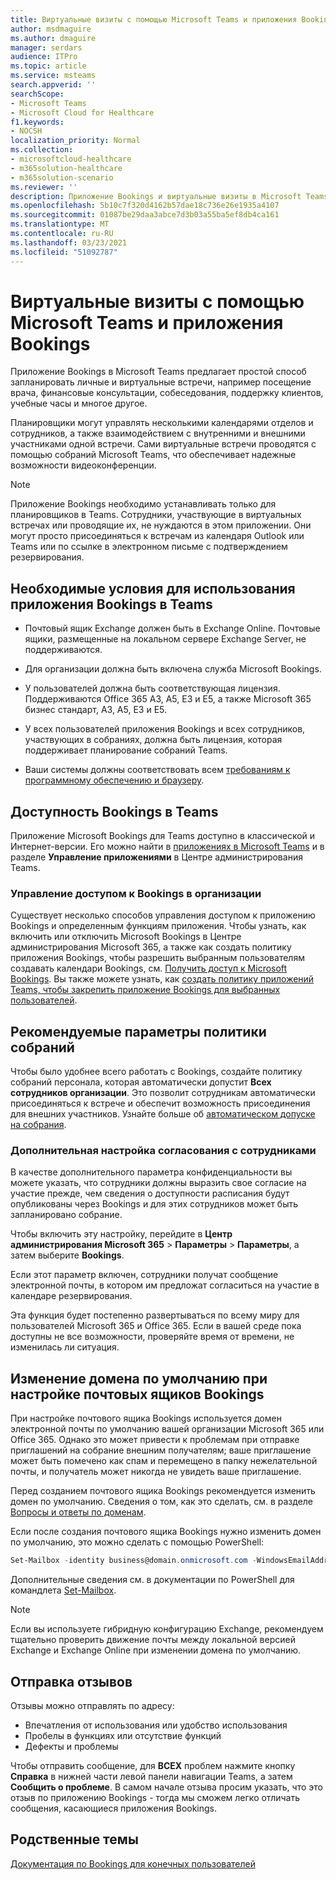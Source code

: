```yaml
---
title: Виртуальные визиты с помощью Microsoft Teams и приложения Bookings
author: msdmaguire
ms.author: dmaguire
manager: serdars
audience: ITPro
ms.topic: article
ms.service: msteams
search.appverid: ''
searchScope:
- Microsoft Teams
- Microsoft Cloud for Healthcare
f1.keywords:
- NOCSH
localization_priority: Normal
ms.collection:
- microsoftcloud-healthcare
- m365solution-healthcare
- m365solution-scenario
ms.reviewer: ''
description: Приложение Bookings и виртуальные визиты в Microsoft Teams
ms.openlocfilehash: 5b10c7f320d4162b57dae18c736e26e1935a4107
ms.sourcegitcommit: 01087be29daa3abce7d3b03a55ba5ef8db4ca161
ms.translationtype: MT
ms.contentlocale: ru-RU
ms.lasthandoff: 03/23/2021
ms.locfileid: "51092787"
---
```

# <a name="virtual-visits-with-microsoft-teams-and-the-bookings-app"></a>Виртуальные визиты с помощью Microsoft Teams и приложения Bookings

Приложение Bookings в Microsoft Teams предлагает простой способ запланировать личные и виртуальные встречи, например посещение врача, финансовые консультации, собеседования, поддержку клиентов, учебные часы и многое другое.

Планировщики могут управлять несколькими календарями отделов и сотрудников, а также взаимодействием с внутренними и внешними участниками одной встречи. Сами виртуальные встречи проводятся с помощью собраний Microsoft Teams, что обеспечивает надежные возможности видеоконференции.

> [!NOTE]
> Приложение Bookings необходимо устанавливать только для планировщиков в Teams. Сотрудники, участвующие в виртуальных встречах или проводящие их, не нуждаются в этом приложении. Они могут просто присоединяться к встречам из календаря Outlook или Teams или по ссылке в электронном письме с подтверждением резервирования.

## <a name="prerequisites-for-using-the-bookings-app-in-teams"></a>Необходимые условия для использования приложения Bookings в Teams

- Почтовый ящик Exchange должен быть в Exchange Online. Почтовые ящики, размещенные на локальном сервере Exchange Server, не поддерживаются.

- Для организации должна быть включена служба Microsoft Bookings.

- У пользователей должна быть соответствующая лицензия. Поддерживаются Office 365 A3, A5, E3 и E5, а также Microsoft 365 бизнес стандарт, A3, A5, E3 и E5.

- У всех пользователей приложения Bookings и всех сотрудников, участвующих в собраниях, должна быть лицензия, которая поддерживает планирование собраний Teams.

- Ваши системы должны соответствовать всем [требованиям к программному обеспечению и браузеру](hardware-requirements-for-the-teams-app.md).

## <a name="availability-of-bookings-in-teams"></a>Доступность Bookings в Teams

Приложение Microsoft Bookings для Teams доступно в классической и Интернет-версии. Его можно найти в [приложениях в Microsoft Teams](https://teams.microsoft.com/l/app/4c4ec2e8-4a2c-4bce-8d8f-00fc664a4e5b?source=store-copy-link) и в разделе **Управление приложениями** в Центре администрирования Teams.

### <a name="control-access-to-bookings-within-your-organization"></a>Управление доступом к Bookings в организации

Существует несколько способов управления доступом к приложению Bookings и определенным функциям приложения. Чтобы узнать, как включить или отключить Microsoft Bookings в Центре администрирования Microsoft 365, а также как создать политику приложения Bookings, чтобы разрешить выбранным пользователям создавать календари Bookings, см. [Получить доступ к Microsoft Bookings](https://support.microsoft.com/en-us/office/get-access-to-microsoft-bookings-5382dc07-aaa5-45c9-8767-502333b214ce). Вы также можете узнать, как [создать политику приложений Teams, чтобы закрепить приложение Bookings для выбранных пользователей](teams-app-setup-policies.md).

## <a name="recommended-meeting-policy-settings"></a>Рекомендуемые параметры политики собраний

Чтобы было удобнее всего работать с Bookings, создайте политику собраний персонала, которая автоматически допустит **Всех сотрудников организации**. Это позволит сотрудникам автоматически присоединяться к встрече и обеспечит возможность присоединения для внешних участников. Узнайте больше об [автоматическом допуске на собрания](meeting-policies-in-teams.md#automatically-admit-people).

### <a name="optional-staff-approvals-setting"></a>Дополнительная настройка согласования с сотрудниками

В качестве дополнительного параметра конфиденциальности вы можете указать, что сотрудники должны выразить свое согласие на участие прежде, чем сведения о доступности расписания будут опубликованы через Bookings и для этих сотрудников может быть запланировано собрание.  

Чтобы включить эту настройку, перейдите в **Центр администрирования Microsoft 365** \> **Параметры** \> **Параметры**, а затем выберите **Bookings**.

Если этот параметр включен, сотрудники получат сообщение электронной почты, в котором им предложат согласиться на участие в календаре резервирования.  

Эта функция будет постепенно развертываться по всему миру для пользователей Microsoft 365 и Office 365. Если в вашей среде пока доступны не все возможности, проверяйте время от времени, не изменилась ли ситуация.

## <a name="changing-your-default-domain-when-setting-up-bookings-mailboxes"></a>Изменение домена по умолчанию при настройке почтовых ящиков Bookings

При настройке почтового ящика Bookings используется домен электронной почты по умолчанию вашей организации Microsoft 365 или Office 365. Однако это может привести к проблемам при отправке приглашений на собрание внешним получателям; ваше приглашение может быть помечено как спам и перемещено в папку нежелательной почты, и получатель может никогда не увидеть ваше приглашение.

Перед созданием почтового ящика Bookings рекомендуется изменить домен по умолчанию. Сведения о том, как это сделать, см. в разделе [Вопросы и ответы по доменам](/microsoft-365/admin/setup/domains-faq#how-do-i-set-or-change-the-default-domain-in-office-365).

Если после создания почтового ящика Bookings нужно изменить домен по умолчанию, это можно сделать с помощью PowerShell:

```PowerShell
Set-Mailbox -identity business@domain.onmicrosoft.com -WindowsEmailAddress business@domain.com -EmailAddresses business@domain.com
```

Дополнительные сведения см. в документации по PowerShell для командлета [Set-Mailbox](/powershell/module/exchange/mailboxes/set-mailbox).

> [!NOTE]
> Если вы используете гибридную конфигурацию Exchange, рекомендуем тщательно проверить движение почты между локальной версией Exchange и Exchange Online при изменении домена по умолчанию.

## <a name="sending-feedback"></a>Отправка отзывов

Отзывы можно отправлять по адресу:

  - Впечатления от использования или удобство использования
  - Пробелы в функциях или отсутствие функций
  - Дефекты и проблемы
  
Чтобы отправить сообщение, для **ВСЕХ** проблем нажмите кнопку **Справка** в нижней части левой панели навигации Teams, а затем **Сообщить о проблеме**. В самом начале отзыва просим указать, что это отзыв по приложению Bookings - тогда мы сможем легко отличать сообщения, касающиеся приложения Bookings.

## <a name="related-topics"></a>Родственные темы


  [Документация по Bookings для конечных пользователей](https://support.office.com/en-us/article/apps-and-services-cc1fba57-9900-4634-8306-2360a40c665b?ui=en-US&rs=en-US&ad=US#PickTab=Bookings)